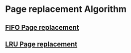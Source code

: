 # Page replacement Algorithm
## [FIFO Page replacement](fifopaging.c)
## [LRU Page replacement](lru.c)
